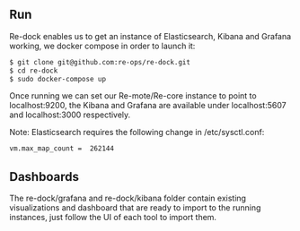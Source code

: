 ## Run

Re-dock enables us to get an instance of Elasticsearch, Kibana and Grafana working, we docker compose in order to launch it:

```bash
$ git clone git@github.com:re-ops/re-dock.git
$ cd re-dock
$ sudo docker-compose up
```

Once running we can set our Re-mote/Re-core instance to point to localhost:9200, the Kibana and Grafana are available under localhost:5607 and localhost:3000 respectively.


Note: Elasticsearch requires the following change in /etc/sysctl.conf:

```bash
vm.max_map_count =  262144
```

## Dashboards
The re-dock/grafana and re-dock/kibana folder contain existing visualizations and dashboard that are ready to import to the running instances, just follow the UI of each tool to import them.
